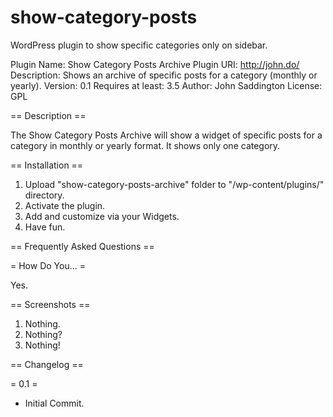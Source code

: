 show-category-posts
===================

WordPress plugin to show specific categories only on sidebar.


Plugin Name: Show Category Posts Archive
Plugin URI: http://john.do/
Description: Shows an archive of specific posts for a category (monthly or yearly).
Version: 0.1
Requires at least: 3.5
Author: John Saddington
License: GPL

== Description ==

The Show Category Posts Archive will show a widget of specific posts for a category in monthly or yearly format. It shows only one category.

== Installation ==

1. Upload "show-category-posts-archive" folder to "/wp-content/plugins/" directory.
2. Activate the plugin.
3. Add and customize via your Widgets.
4. Have fun.

== Frequently Asked Questions ==

= How Do You... =

Yes.

== Screenshots ==

1. Nothing.
2. Nothing?
3. Nothing!


== Changelog ==

= 0.1 = 
* Initial Commit.